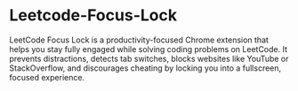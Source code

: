 # Leetcode-Focus-Lock
LeetCode Focus Lock is a productivity-focused Chrome extension that helps you stay fully engaged while solving coding problems on LeetCode. It prevents distractions, detects tab switches, blocks websites like YouTube or StackOverflow, and discourages cheating by locking you into a fullscreen, focused experience.
